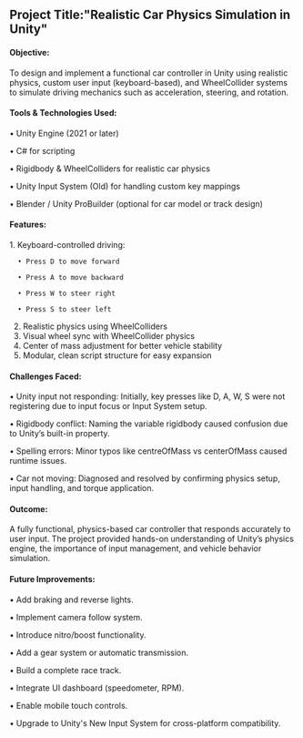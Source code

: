 <h2>Project Title:"Realistic Car Physics Simulation in Unity"</h2>

<h4>Objective:</h4>
To design and implement a functional car controller in Unity using realistic physics, custom user input (keyboard-based), and WheelCollider systems to simulate driving mechanics such as acceleration, steering, and rotation.

<h4>Tools & Technologies Used:</h4>
   
   •	Unity Engine (2021 or later)
   
   •	C# for scripting
   
   •	Rigidbody & WheelColliders for realistic car physics
   
   •	Unity Input System (Old) for handling custom key mappings
   
   •	Blender / Unity ProBuilder (optional for car model or track design)

<h4>Features:</h4>
   1. Keyboard-controlled driving:
      
      •	Press D to move forward
      
      •	Press A to move backward
      
      •	Press W to steer right
      
      •	Press S to steer left
   
   2. Realistic physics using WheelColliders
   3. Visual wheel sync with WheelCollider physics
   4. Center of mass adjustment for better vehicle stability
   5. Modular, clean script structure for easy expansion

<h4>Challenges Faced:</h4>

•	Unity input not responding: Initially, key presses like D, A, W, S were not registering due to input focus or Input System setup.

•	Rigidbody conflict: Naming the variable rigidbody caused confusion due to Unity’s built-in property.

•	Spelling errors: Minor typos like centreOfMass vs centerOfMass caused runtime issues.

•	Car not moving: Diagnosed and resolved by confirming physics setup, input handling, and torque application.


<h4>Outcome:</h4>

A fully functional, physics-based car controller that responds accurately to user input. The project provided hands-on understanding of Unity’s physics engine, the importance of input management, and vehicle behavior simulation.

<h4>Future Improvements:</h4>

•	Add braking and reverse lights.

•	Implement camera follow system.

•	Introduce nitro/boost functionality.

•	Add a gear system or automatic transmission.

•	Build a complete race track.

•	Integrate UI dashboard (speedometer, RPM).

•	Enable mobile touch controls.

•	Upgrade to Unity's New Input System for cross-platform compatibility.

